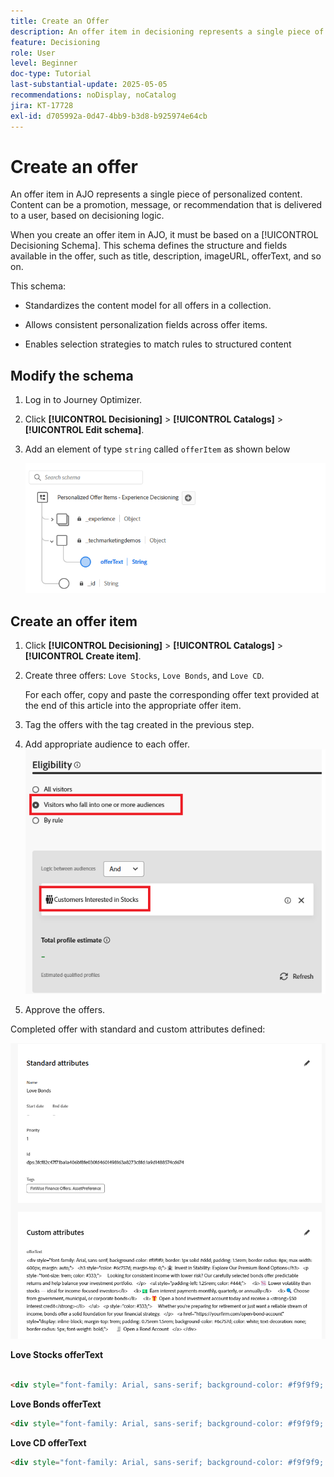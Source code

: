 ```yaml
---
title: Create an Offer
description: An offer item in decisioning represents a single piece of personalized content, such as a message, image, promotion, or recommendation, that can be delivered to a user based on defined rules and conditions.
feature: Decisioning
role: User
level: Beginner
doc-type: Tutorial
last-substantial-update: 2025-05-05
recommendations: noDisplay, noCatalog
jira: KT-17728
exl-id: d705992a-0d47-4bb9-b3d8-b925974e64cb
---
```

# Create an offer 

An offer item in AJO represents a single piece of personalized content. Content can be a promotion, message, or recommendation that is delivered to a user, based on decisioning logic.

When you create an offer item in AJO, it must be based on a [!UICONTROL Decisioning Schema]. This schema defines the structure and fields available in the offer, such as title, description, imageURL, offerText, and so on.

This schema:

* Standardizes the content model for all offers in a collection.

* Allows consistent personalization fields across offer items.

* Enables selection strategies to match rules to structured content

## Modify the schema

1. Log in to Journey Optimizer.
1. Click **[!UICONTROL Decisioning]** > **[!UICONTROL Catalogs]** > **[!UICONTROL Edit schema]**.
1. Add an element of type `string` called `offerItem` as shown below 

    ![decisioning-schema](assets/offer-schema.png)

## Create an offer item

1. Click **[!UICONTROL Decisioning]** > **[!UICONTROL Catalogs]** > **[!UICONTROL Create item]**.

1. Create three offers: `Love Stocks`, `Love Bonds`, and `Love CD`. 

    For each offer, copy and paste the corresponding offer text provided at the end of this article into the appropriate offer item.

1. Tag the offers with the tag created in the previous step.
1. Add appropriate audience to each offer.
![offer-eligibility](assets/offer-eligibility.png)
1. Approve the offers.

Completed offer with standard and custom attributes defined:

![love stocks offer](assets/love-bonds.png)

**Love Stocks offerText**

```html

<div style="font-family: Arial, sans-serif; background-color: #f9f9f9; border: 1px solid #ddd; padding: 1.5rem; border-radius: 8px; max-width: 600px; margin: auto;">   <h3 style="color: #1a73e8; margin-top: 0;">📈 Open a Stock Trading Account & Get $100 in Bonus Stock</h3>   <p style="font-size: 1rem; color: #333;">     Ready to start building your portfolio? Open a new stock trading account with us and receive a      <strong>$100 bonus in stock</strong> — on us.   </p>   <ul style="padding-left: 1.25rem; color: #444;">     <li>🧾 No account minimums — start investing with as little as $1</li>     <li>📉 $0 commissions on online stock trades</li>     <li>📊 Access to powerful trading tools and real-time analytics</li>     <li>🎓 Free educational resources to help you invest confidently</li>   </ul>   <p style="color: #333;">     It's never been easier to start trading. Join thousands of investors who trust us to help them grow their wealth.   </p>   <a href="https://yourbrokerage.com/open-account"      style="display: inline-block; margin-top: 1rem; padding: 0.75rem 1.5rem; background-color: #1a73e8; color: white; text-decoration: none; border-radius: 5px; font-weight: bold;">      🚀 Open Your Account Today   </a> </div>

```

**Love Bonds offerText**

```html
<div style="font-family: Arial, sans-serif; background-color: #f9f9f9; border: 1px solid #ddd; padding: 1.5rem; border-radius: 8px; max-width: 600px; margin: auto;">   <h3 style="color: #6c757d; margin-top: 0;">🏦 Invest in Stability: Explore Our Premium Bond Options</h3>   <p style="font-size: 1rem; color: #333;">     Looking for consistent income with lower risk? Our carefully selected bonds offer predictable returns and help balance your investment portfolio.   </p>   <ul style="padding-left: 1.25rem; color: #444;">     <li>📉 Lower volatility than stocks — ideal for income-focused investors</li>     <li>💵 Earn interest payments monthly, quarterly, or annually</li>     <li>🔍 Choose from government, municipal, or corporate bonds</li>     <li>🎁 Open a bond investment account today and receive a <strong>$50 interest credit</strong></li>   </ul>   <p style="color: #333;">     Whether you're preparing for retirement or just want a reliable stream of income, bonds offer a solid foundation for your financial strategy.   </p>   <a href="https://yourfirm.com/open-bond-account"      style="display: inline-block; margin-top: 1rem; padding: 0.75rem 1.5rem; background-color: #6c757d; color: white; text-decoration: none; border-radius: 5px; font-weight: bold;">      🧾 Open a Bond Account   </a> </div>
```

**Love CD offerText**

```html
<div style="font-family: Arial, sans-serif; background-color: #f9f9f9; border: 1px solid #ddd; padding: 1.5rem; border-radius: 8px; max-width: 600px; margin: auto;">   <h3 style="color: #28a745; margin-top: 0;">💰 Lock in a 5.25% APY — Open Your CD Account Today</h3>   <p style="font-size: 1rem; color: #333;">     Secure your savings with a high-yield Certificate of Deposit. For a limited time, enjoy a      <strong>guaranteed 5.25% annual percentage yield (APY)</strong> on 12-month CDs.   </p>   <ul style="padding-left: 1.25rem; color: #444;">     <li>🔒 Guaranteed returns with FDIC insurance</li>     <li>📈 Lock in today's high rates before they change</li>     <li>💼 Flexible terms from 6 to 24 months</li>     <li>🎁 Open with just $500 and get a $50 bonus</li>   </ul>   <p style="color: #333;">     Whether you're saving for a short-term goal or building a conservative income strategy, our CDs offer peace of mind and predictable growth.   </p>   <a href="https://yourbank.com/open-cd"      style="display: inline-block; margin-top: 1rem; padding: 0.75rem 1.5rem; background-color: #28a745; color: white; text-decoration: none; border-radius: 5px; font-weight: bold;">      💼 Open a CD Account   </a> </div>
```
